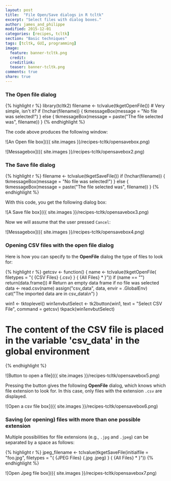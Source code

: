 ```yaml
---
layout: post
title:  "File Open/Save dialogs in R tcltk"
excerpt: "Select files with dialog boxes."
author: james_and_philippe
modified: 2015-12-01
categories: [recipes, tcltk]
section: "Basic techniques"
tags: [tcltk, GUI, programming]
image:
  feature: banner-tcltk.png
  credit: 
  creditlink: 
  teaser: banner-tcltk.png
comments: true
share: true
---
```


### The Open file dialog


{% highlight r %}
library(tcltk2)
filename <- tclvalue(tkgetOpenFile()) # Very simple, isn't it?
if (!nchar(filename)) {
  tkmessageBox(message = "No file was selected!")
} else {
  tkmessageBox(message = paste("The file selected was", filename))
}
{% endhighlight %}

The code above produces the following window:

![An Open file box]({{ site.images }}/recipes-tcltk/opensavebox.png)

![Messagebox]({{ site.images }}/recipes-tcltk/opensavebox2.png)


### The Save file dialog


{% highlight r %}
filename <- tclvalue(tkgetSaveFile())
if (!nchar(filename)) {
  tkmessageBox(message = "No file was selected!")
} else {
  tkmessageBox(message = paste("The file selected was", filename))
}
{% endhighlight %}

With this code, you get the following dialog box:

![A Save file box]({{ site.images }}/recipes-tcltk/opensavebox3.png)

Now we will assume that the user pressed `Cancel`:

![Messagebox]({{ site.images }}/recipes-tcltk/opensavebox4.png)


### Opening CSV files with the open file dialog

Here is how you can specify to the **OpenFile** dialog the type of files to look for:


{% highlight r %}
getcsv <- function() {
  name <- tclvalue(tkgetOpenFile(
    filetypes = "{ {CSV Files} {.csv} } { {All Files} * }"))
  if (name == "")
    return(data.frame()) # Return an empty data frame if no file was selected
  data <- read.csv(name)
  assign("csv_data", data, envir = .GlobalEnv)
  cat("The imported data are in csv_data\n")
}

win1 <- tktoplevel()
win1$env$butSelect <- tk2button(win1, text = "Select CSV File", command = getcsv)
tkpack(win1$env$butSelect)
# The content of the CSV file is placed in the variable 'csv_data' in the global environment
{% endhighlight %}

![Button to open a file]({{ site.images }}/recipes-tcltk/opensavebox5.png)

Pressing the button gives the following **OpenFile** dialog, which knows which file extension to look for. In this case, only files with the extension `.csv` are displayed.

![Open a csv file box]({{ site.images }}/recipes-tcltk/opensavebox6.png)


### Saving (or opening) files with more than one possible extension

Multiple possibilities for file extensions (e.g., `.jpg` and `.jpeg`) can be separated by a space as follows:


{% highlight r %}
jpeg_filename <- tclvalue(tkgetSaveFile(initialfile = "foo.jpg",
  filetypes = "{ {JPEG Files} {.jpg .jpeg} } { {All Files} * }"))
{% endhighlight %}

![Open Jpeg file box]({{ site.images }}/recipes-tcltk/opensavebox7.png)
